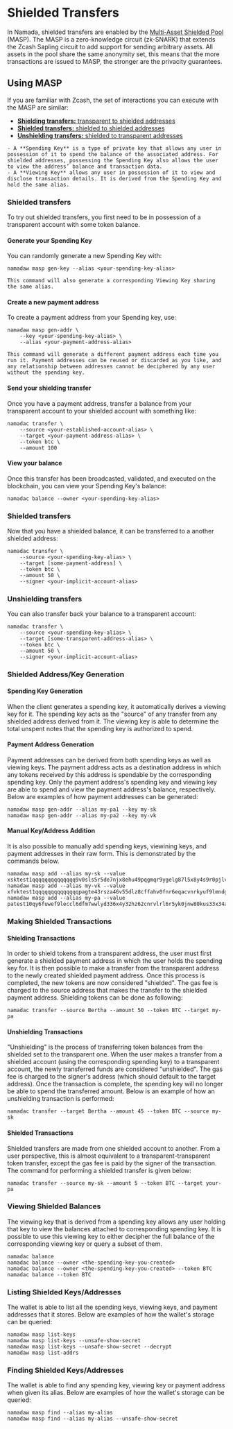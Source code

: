 # Shielded Transfers

In Namada, shielded transfers are enabled by the [Multi-Asset Shielded Pool](https://specs.namada.net/masp/ledger-integration.html?highlight=MASP#masp-integration-spec) (MASP). The MASP is a zero-knowledge circuit (zk-SNARK) that extends the Zcash Sapling circuit to add support for sending arbitrary assets. All assets in the pool share the same anonymity set, this means that the more transactions are issued to MASP, the stronger are the privacity guarantees.

## Using MASP

If you are familiar with Zcash, the set of interactions you can execute with the MASP are similar:

- [**Shielding transfers:** transparent to shielded addresses](#shielding-transfers)
- [**Shielded transfers:** shielded to shielded addresses](#shielded-transfers)
- [**Unshielding transfers:** shielded to transparent addresses](#unshielding-transfers)

```admonish info "Lexicon"
- A **Spending Key** is a type of private key that allows any user in possession of it to spend the balance of the associated address. For shielded addresses, possessing the Spending Key also allows the user to view the address’ balance and transaction data.
- A **Viewing Key** allows any user in possession of it to view and disclose transaction details. It is derived from the Spending Key and hold the same alias. 
```

### Shielded transfers

To try out shielded transfers, you first need to be in possession of a
transparent account with some token balance.



#### Generate your Spending Key

You can randomly generate a new Spending Key with:

```shell
namadaw masp gen-key --alias <your-spending-key-alias>
```

```admonish info
This command will also generate a corresponding Viewing Key sharing
the same alias.
```

#### Create a new payment address

To create a payment address from your Spending key, use:

```shell
namadaw masp gen-addr \
    --key <your-spending-key-alias> \
    --alias <your-payment-address-alias>
```

```admonish note
This command will generate a different payment address each time you run it. Payment addresses can be reused or discarded as you like, and any relationship between addresses cannot be deciphered by any user without the spending key.
```

#### Send your shielding transfer

Once you have a payment address, transfer a balance from your
transparent account to your shielded account with something like:

```shell
namadac transfer \
    --source <your-established-account-alias> \
    --target <your-payment-address-alias> \
    --token btc \
    --amount 100
```

#### View your balance

Once this transfer has been broadcasted, validated, and executed on the blockchain, you can view your Spending Key's
balance:

```shell
namadac balance --owner <your-spending-key-alias>
```

### Shielded transfers

Now that you have a shielded balance, it can be transferred to a
another shielded address:

```shell
namadac transfer \
    --source <your-spending-key-alias> \
    --target [some-payment-address] \
    --token btc \
    --amount 50 \
    --signer <your-implicit-account-alias>
```

### Unshielding transfers

You can also transfer back your balance to a transparent account:

```shell
namadac transfer \
    --source <your-spending-key-alias> \
    --target [some-transparent-address-alias> \
    --token btc \
    --amount 50 \
    --signer <your-implicit-account-alias>
```

### Shielded Address/Key Generation

#### Spending Key Generation

When the client generates a spending key, it automatically derives a viewing key for it. The spending key acts as the "source" of any transfer from any shielded address derived from it. The viewing key is able to determine the total unspent notes that the spending key is authorized to spend. 


#### Payment Address Generation

Payment addresses can be derived from both spending keys as well as viewing keys. The payment address acts as a destination address in which any tokens received by this address is spendable by the corresponding spending key. Only the payment address's spending key and viewing key are able to spend and view the payment address's balance, respectively. Below are examples of how payment addresses can be
generated:

```
namadaw masp gen-addr --alias my-pa1 --key my-sk
namadaw masp gen-addr --alias my-pa2 --key my-vk
```

#### Manual Key/Address Addition

It is also possible to manually add spending keys, viewining keys, and payment addresses in their raw form. This is demonstrated by the commands below.

```
namadaw masp add --alias my-sk --value xsktest1qqqqqqqqqqqqqq9v0sls5r5de7njx8ehu49pqgmqr9ygelg87l5x8y4s9r0pjlvu69au6gn3su5ewneas486hdccyayx32hxvt64p3d0hfuprpgcgv2q9gdx3jvxrn02f0nnp3jtdd6f5vwscfuyum083cvfv4jun75ak5sdgrm2pthzj3sflxc0jx0edrakx3vdcngrfjmru8ywkguru8mxss2uuqxdlglaz6undx5h8w7g70t2es850g48xzdkqay5qs0yw06rtxcvedhsv
namadaw masp add --alias my-vk --value xfvktest1qqqqqqqqqqqqqqpagte43rsza46v55dlz8cffahv0fnr6eqacvnrkyuf9lmndgal7erg38awgq60r259csg3lxeeyy5355f5nj3ywpeqgd2guqd73uxz46645d0ayt9em88wflka0vsrq29u47x55psw93ly80lvftzdr5ccrzuuedtf6fala4r4nnazm9y9hq5yu6pq24arjskmpv4mdgfn3spffxxv8ugvym36kmnj45jcvvmm227vqjm5fq8882yhjsq97p7xrwqt7n63v
namadaw masp add --alias my-pa --value patest10qy6fuwef9leccl6dfm7wwlyd336x4y32hz62cnrvlrl6r5yk0jnw80kus33x34a5peg2xc4csn
```

### Making Shielded Transactions

#### Shielding Transactions

In order to shield tokens from a transparent address, the user must first generate a shielded payment address in which the user holds the spending key for. It is then possible to make a transfer from the transparent address to the newly created shielded payment address. Once this process is completed, the new tokens are now considered "shielded". The
gas fee is charged to the source address that makes the transfer to the shielded payment address. Shielding tokens can be done as following:

```
namadac transfer --source Bertha --amount 50 --token BTC --target my-pa
```

#### Unshielding Transactions

"Unshielding" is the process of transferring token balances from the shielded set to the transparent one. When the user makes a transfer from a shielded account (using the corresponding spending key) to a transparent account, the newly transferred funds are considered "unshielded". The gas fee is charged to the signer's address (which should default to the target
address). Once the transaction is complete, the spending key will no
longer be able to spend the transferred amount. Below is an example of
how an unshielding transaction is performed:

```
namadac transfer --target Bertha --amount 45 --token BTC --source my-sk
```

#### Shielded Transactions

Shielded transfers are made from one shielded account to another. From a user perspective, this is almost equivalent to a transparent-transparent token transfer, except the gas fee is paid by the signer of the transaction. The command for performing a shielded transfer is given below:

```
namadac transfer --source my-sk --amount 5 --token BTC --target your-pa
```

### Viewing Shielded Balances

The viewing key that is derived from a spending key allows any user holding that key to view the balances attached to corresponding spending key. It is possible to use this viewing key to either decipher the full balance of the corresponding viewing key or query a subset of them.

```
namadac balance
namadac balance --owner <the-spending-key-you-created>
namadac balance --owner <the-spending-key-you-created> --token BTC
namadac balance --token BTC
```

### Listing Shielded Keys/Addresses

The wallet is able to list all the spending keys, viewing keys,
and payment addresses that it stores. Below are examples of how the
wallet's storage can be queried:

```
namadaw masp list-keys
namadaw masp list-keys --unsafe-show-secret
namadaw masp list-keys --unsafe-show-secret --decrypt
namadaw masp list-addrs
```

### Finding Shielded Keys/Addresses

The wallet is able to find any spending key, viewing key or
payment address when given its alias. Below are examples of how the
wallet's storage can be queried:

```
namadaw masp find --alias my-alias
namadaw masp find --alias my-alias --unsafe-show-secret
```
